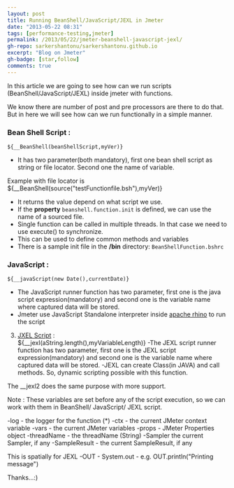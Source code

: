 ```yaml
---
layout: post
title: Running BeanShell/JavaScript/JEXL in Jmeter
date: "2013-05-22 08:31"
tags: [performance-testing,jmeter]
permalink: /2013/05/22/jmeter-beanshell-javascript-jexl/
gh-repo: sarkershantonu/sarkershantonu.github.io
excerpt: "Blog on Jmeter"
gh-badge: [star,follow]
comments: true
---
```

In this article we are going to see how can we run scripts (BeanShell/JavaScript/JEXL) inside jmeter with functions. 

We know there are number of post and pre processors are there to do that. But in here we will see how can we run functionally in a simple manner.

### Bean Shell Script : 

```
${__BeanShell(beanShellScript,myVer)}
``` 

- It has two parameter(both mandatory), first one bean shell script as string or file locator. Second one the name of variable. 

Example with file locator is
${__BeanShell(source("testFunctionfile.bsh"),myVer)} 

- It returns the value depend on what script we use.
- If the **property** ```beanshell.function.init``` is defined, we can use the name of a sourced file. 
- Single function can be called in multiple threads. In that case we need to use execute() to synchronize.
- This can be used to define common methods and variables 
- There is a sample init file in the **/bin** directory: ```BeanShellFunction.bshrc```

### JavaScript : 

```
${__javaScript(new Date(),currentDate)}
```

- The JavaScript runner function has two parameter, first one is the java script expression(mandatory) and second one is the variable name where captured data will be stored.
- Jmeter use JavaScript Standalone interpreter inside [apache rhino](https://developer.mozilla.org/en-US/docs/Mozilla/Projects/Rhino) to run the script

3. [JXEL Script](http://commons.apache.org/proper/commons-jexl/) :  
${__jexl(aString.length(),myVariableLength)}
 -The JEXL script runner function has two parameter, first one is the JEXL script expression(mandatory) and second one is the variable name where captured data will be stored.
 -JEXL can create Class(in JAVA) and call methods. So, dynamic scripting possible with this function. 

The __jexl2 does the same purpose with more support. 

Note : These variables are set before any of the script execution, so we can work with them in BeanShell/ JavaScript/ JEXL script.

-log - the logger for the function (*)
-ctx - the current JMeter context variable
-vars - the current JMeter variables
-props - JMeter Properties object
-threadName - the threadName (String)
-Sampler the current Sampler, if any
-SampleResult - the current SampleResult, if any

This is spatially for JEXL 
-OUT - System.out - e.g. OUT.println("Printing message")

Thanks...:)